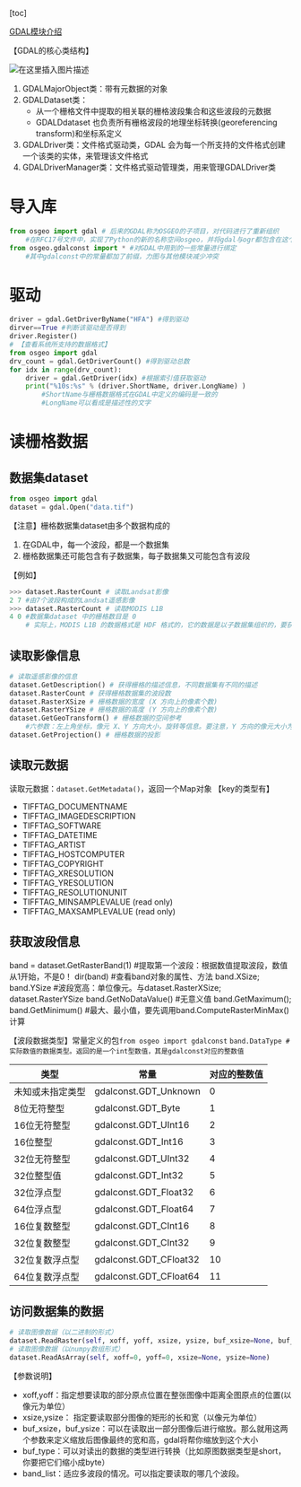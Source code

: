 [toc]

[GDAL模块介绍](https://blog.csdn.net/summer_dew/article/details/86608111#GDAL_47)


【GDAL的核心类结构】

![在这里插入图片描述](https://img-blog.csdnimg.cn/20190219110250682.png)

1. GDALMajorObject类：带有元数据的对象
2. GDALDataset类：
	- 从一个栅格文件中提取的相关联的栅格波段集合和这些波段的元数据
	- GDALDdataset 也负责所有栅格波段的地理坐标转换(georeferencing transform)和坐标系定义
3. GDALDriver类：文件格式驱动类，GDAL 会为每一个所支持的文件格式创建一个该类的实体，来管理该文件格式
4. GDALDriverManager类：文件格式驱动管理类，用来管理GDALDriver类

# 导入库
```python
from osgeo import gdal # 后来的GDAL称为OSGEO的子项目，对代码进行了重新组织
	#在RFC17号文件中，实现了Python的新的名称空间osgeo，并将gdal与ogr都包含在这个名称空间之下
from osgeo.gdalconst import * #对GDAL中用到的一些常量进行绑定
	#其中gdalconst中的常量都加了前缀，力图与其他模块减少冲突
```

# 驱动

```python
driver = gdal.GetDriverByName("HFA") #得到驱动
dirver==True #判断该驱动是否得到
driver.Register()
# 【查看系统所支持的数据格式】
from osgeo import gdal
drv_count = gdal.GetDriverCount() #得到驱动总数
for idx in range(drv_count):
	driver = gdal.GetDriver(idx) #根据索引值获取驱动
	print("%10s:%s" % (driver.ShortName, driver.LongName) )
		#ShortName与栅格数据格式在GDAL中定义的编码是一致的
		#LongName可以看成是描述性的文字
```

# 读栅格数据
## 数据集dataset

```python
from osgeo import gdal
dataset = gdal.Open("data.tif")
```

【注意】栅格数据集dataset由多个数据构成的
1. 在GDAL中，每一个波段，都是一个数据集
2. 栅格数据集还可能包含有子数据集，每子数据集又可能包含有波段

【例如】
```python
>>> dataset.RasterCount # 读取Landsat影像
2 7 #由7个波段构成的Landsat遥感影像
>>> dataset.RasterCount # 读取MODIS L1B
4 0 #数据集dataset 中的栅格数目是 0
	# 实际上，MODIS L1B 的数据格式是 HDF 格式的，它的数据是以子数据集组织的，要获取其相关的数据的信息，需要继续访问其子数据集
```

## 读取影像信息

```python
# 读取遥感影像的信息
dataset.GetDescription() # 获得栅格的描述信息，不同数据集有不同的描述
dataset.RasterCount # 获得栅格数据集的波段数
dataset.RasterXSize # 栅格数据的宽度 (X 方向上的像素个数)
dataset.RasterYSize # 栅格数据的高度 (Y 方向上的像素个数)
dataset.GetGeoTransform() # 栅格数据的空间参考
	#六参数：左上角坐标，像元 X、Y 方向大小，旋转等信息。要注意，Y 方向的像元大小为负值
dataset.GetProjection() # 栅格数据的投影
```

## 读取元数据
读取元数据：`dataset.GetMetadata()`，返回一个Map对象
【key的类型有】

- TIFFTAG_DOCUMENTNAME
- TIFFTAG_IMAGEDESCRIPTION
- TIFFTAG_SOFTWARE
- TIFFTAG_DATETIME
- TIFFTAG_ARTIST
- TIFFTAG_HOSTCOMPUTER
- TIFFTAG_COPYRIGHT
- TIFFTAG_XRESOLUTION
- TIFFTAG_YRESOLUTION
- TIFFTAG_RESOLUTIONUNIT
- TIFFTAG_MINSAMPLEVALUE (read only)
- TIFFTAG_MAXSAMPLEVALUE (read only)

## 获取波段信息
band = dataset.GetRasterBand(1) #提取第一个波段：根据数值提取波段，数值从1开始，不是0！
dir(band) #查看band对象的属性、方法
band.XSize; band.YSize #波段宽高：单位像元。与dataset.RasterXSize; dataset.RasterYSize
band.GetNoDataValue() #无意义值
band.GetMaximum(); band.GetMinimum() #最大、最小值，要先调用band.ComputeRasterMinMax()计算

【波段数据类型】常量定义的包`from osgeo import gdalconst`
`band.DataType #实际数值的数据类型。返回的是一个int型数值，其是gdalconst对应的整数值`

|类型|常量|对应的整数值|
|-|-|-|
|未知或未指定类型 |gdalconst.GDT_Unknown| 0|
|8位无符整型| gdalconst.GDT_Byte |1|
|16位无符整型 |gdalconst.GDT_UInt16| 2|
|16位整型 |gdalconst.GDT_Int16| 3|
|32位无符整型| gdalconst.GDT_UInt32| 4|
|32位整型值 |gdalconst.GDT_Int32 |5|
|32位浮点型 |gdalconst.GDT_Float32| 6|
|64位浮点型 |gdalconst.GDT_Float64| 7|
|16位复数整型 |gdalconst.GDT_CInt16| 8|
|32位复数整型 |gdalconst.GDT_CInt32| 9|
|32位复数浮点型| gdalconst.GDT_CFloat32| 10|
|64位复数浮点型| gdalconst.GDT_CFloat64| 11|

## 访问数据集的数据
```python
# 读取图像数据（以二进制的形式）
dataset.ReadRaster(self, xoff, yoff, xsize, ysize, buf_xsize=None, buf_ysize=None, buf_type=None, band_list=None)
# 读取图像数据（以numpy数组形式）
dataset.ReadAsArray(self, xoff=0, yoff=0, xsize=None, ysize=None) 
```
【参数说明】
- xoff,yoff：指定想要读取的部分原点位置在整张图像中距离全图原点的位置(以像元为单位）
- xsize,ysize： 指定要读取部分图像的矩形的长和宽（以像元为单位）
- buf_xsize，buf_ysize：可以在读取出一部分图像后进行缩放。那么就用这两个参数来定义缩放后图像最终的宽和高，gdal将帮你缩放到这个大小
- buf_type：可以对读出的数据的类型进行转换（比如原图数据类型是short，你要把它们缩小成byte）
- band_list：适应多波段的情况。可以指定要读取的哪几个波段。